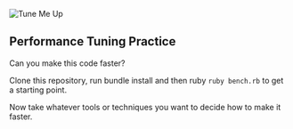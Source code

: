 ![Tune Me Up](https://raw.githubusercontent.com/urug/tune-me-up-before-you-go-go/master/gogo.gif)

Performance Tuning Practice
---------------------------

Can you make this code faster?

Clone this repository, run bundle install and then ruby `ruby bench.rb` to get a starting point.

Now take whatever tools or techniques you want to decide how to make it faster.
